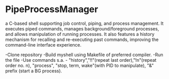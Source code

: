 # PipeProcessManager
a C-based shell supporting job control, piping, and process management. It executes piped commands, manages background/foreground processes, and allows manipulation of running processes. It also features a history mechanism for recalling and re-executing past commands, improving the command-line interface experience.

-Clone repository 
-Build myshell using Makefile of preferred compiler. 
-Run the file 
-Use commands s.a. - "history","!!"(repeat last order),"!n"(repeat order no. n), "process", "stop, term, wake"(with PID to manipulate), "&" prefix (start a BG process).

